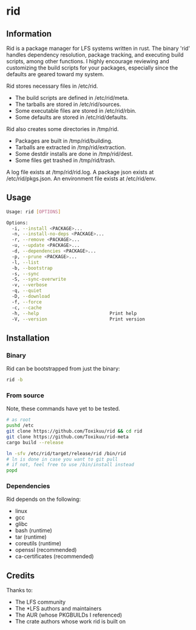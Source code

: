# rid

## Information
Rid is a package manager for LFS systems written in rust. The binary 'rid' handles dependency resolution, package tracking, and executing build scripts, among other functions. I highly encourage reviewing and customizing the build scripts for your packages, especially since the defaults are geared toward my system.

Rid stores necessary files in /etc/rid.
- The build scripts are defined in /etc/rid/meta.
- The tarballs are stored in /etc/rid/sources.
- Some executable files are stored in /etc/rid/rbin.
- Some defaults are stored in /etc/rid/defaults.

Rid also creates some directories in /tmp/rid.
- Packages are built in /tmp/rid/building.
- Tarballs are extracted in /tmp/rid/extraction.
- Some destdir installs are done in /tmp/rid/dest.
- Some files get trashed in /tmp/rid/trash.

A log file exists at /tmp/rid/rid.log.
A package json exists at /etc/rid/pkgs.json.
An environment file exists at /etc/rid/env.

## Usage
```bash
Usage: rid [OPTIONS]

Options:
  -i, --install <PACKAGE>...
  -n, --install-no-deps <PACKAGE>...
  -r, --remove <PACKAGE>...
  -u, --update <PACKAGE>...
  -d, --dependencies <PACKAGE>...
  -p, --prune <PACKAGE>...
  -l, --list
  -b, --bootstrap
  -s, --sync
  -S, --sync-overwrite
  -v, --verbose
  -q, --quiet
  -D, --download
  -f, --force
  -c, --cache
  -h, --help                          Print help
  -V, --version                       Print version
```

## Installation
### Binary
Rid can be bootstrapped from just the binary:
```bash
rid -b
```

### From source
Note, these commands have yet to be tested.
```bash
# as root
pushd /etc
git clone https://github.com/Toxikuu/rid && cd rid
git clone https://github.com/Toxikuu/rid-meta
cargo build --release

ln -sfv /etc/rid/target/release/rid /bin/rid
# ln is done in case you want to git pull
# if not, feel free to use /bin/install instead
popd
```

### Dependencies
Rid depends on the following:
- linux
- gcc
- glibc
- bash (runtime)
- tar (runtime)
- coreutils (runtime)
- openssl (recommended)
- ca-certificates (recommended)

## Credits
Thanks to:
- The LFS community
- The *LFS authors and maintainers
- The AUR (whose PKGBUILDs I referenced)
- The crate authors whose work rid is built on
